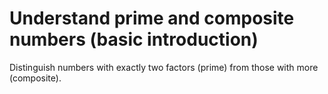 # Understand prime and composite numbers (basic introduction)

Distinguish numbers with exactly two factors (prime) from those with more (composite).
